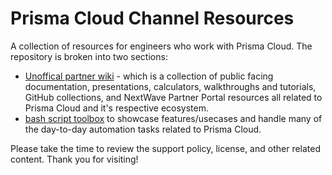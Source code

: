 # Prisma Cloud Channel Resources

A collection of resources for engineers who work with Prisma Cloud. The repository is broken into two sections: 

* [Unoffical partner wiki](https://github.com/PaloAltoNetworks/prisma_channel_resources/blob/main/panw-partner-wiki-main/README.md) - which is a collection of public facing documentation, presentations, calculators, walkthroughs and tutorials, GitHub collections, and NextWave Partner Portal resources all related to Prisma Cloud and it's respective ecosystem. 
* [bash script toolbox](https://github.com/PaloAltoNetworks/prisma_channel_resources/blob/main/prisma_bash_toolbox-main/README.md) to showcase features/usecases and handle many of the day-to-day automation tasks related to Prisma Cloud. 

Please take the time to review the support policy, license, and other related content. Thank you for visiting!
